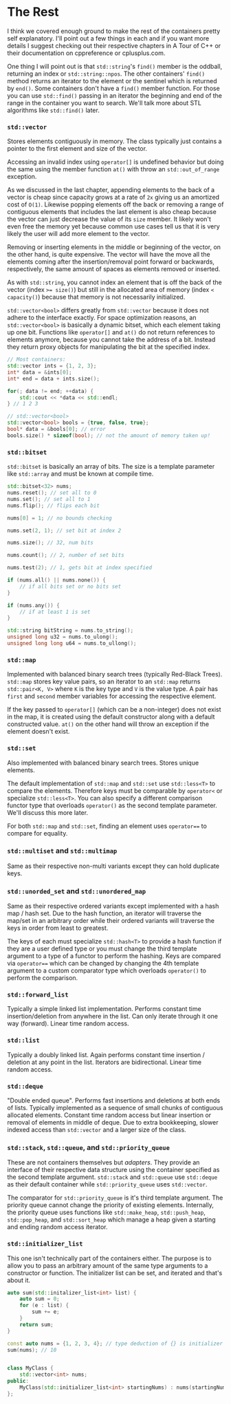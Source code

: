 # The Rest

I think we covered enough ground to make the rest of the containers pretty self explanatory. I'll point out a few things in each and if you want more details I suggest checking out their respective chapters in A Tour of C++ or their documentation on cppreference or cplusplus.com.

One thing I will point out is that `std::string`'s `find()` member is the oddball, returning an index or `std::string::npos`. The other containers' `find()` method returns an iterator to the element or the sentinel which is returned by `end()`. Some containers don't have a `find()` member function. For those you can use `std::find()` passing in an iterator the beginning and end of the range in the container you want to search. We'll talk more about STL algorithms like `std::find()` later.

### `std::vector`

Stores elements contiguously in memory. The class typically just contains a pointer to the first element and size of the vector.

Accessing an invalid index using `operator[]` is undefined behavior but doing the same using the member function `at()` with throw an `std::out_of_range` exception.

As we discussed in the last chapter, appending elements to the back of a vector is cheap since capacity grows at a rate of `2x` giving us an amortized cost of `O(1)`. Likewise popping elements off the back or removing a range of contiguous elements that includes the last element is also cheap because the vector can just decrease the value of its `size` member. It likely won't even free the memory yet because common use cases tell us that it is very likely the user will add more element to the vector.

Removing or inserting elements in the middle or beginning of the vector, on the other hand, is quite expensive. The vector will have the move all the elements coming after the insertion/removal point forward or backwards, respectively, the same amount of spaces as elements removed or inserted.

As with `std::string`, you cannot index an element that is off the back of the vector (index `>= size()`) but still in the allocated area of memory (index `< capacity()`) because that memory is not necessarily initialized.

`std::vector<bool>` differs greatly from `std::vector` because it does not adhere to the interface exactly. For space optimization reasons, an `std::vector<bool>` is basically a dynamic bitset, which each element taking up one bit. Functions like `operator[]` and `at()` do not return references to elements anymore, because you cannot take the address of a bit. Instead they return proxy objects for manipulating the bit at the specified index. 

```C++
// Most containers:
std::vector ints = {1, 2, 3};
int* data = &ints[0];
int* end = data + ints.size();

for(; data != end; ++data) {
    std::cout << *data << std::endl;
} // 1 2 3

// std::vector<bool>
std::vector<bool> bools = {true, false, true};
bool* data = &bools[0]; // error
bools.size() * sizeof(bool); // not the amount of memory taken up!
```

### `std::bitset`

`std::bitset` is basically an array of bits. The size is a template parameter like `std::array` and must be known at compile time.

```C++
std::bitset<32> nums;
nums.reset(); // set all to 0
nums.set(); // set all to 1
nums.flip(); // flips each bit

nums[0] = 1; // no bounds checking

nums.set(2, 1); // set bit at index 2

nums.size(); // 32, num bits

nums.count(); // 2, number of set bits

nums.test(2); // 1, gets bit at index specified

if (nums.all() || nums.none()) {
    // if all bits set or no bits set
}

if (nums.any()) {
    // if at least 1 is set
}

std::string bitString = nums.to_string();
unsigned long u32 = nums.to_ulong();
unsigned long long u64 = nums.to_ullong();
```

### `std::map`

Implemented with balanced binary search trees (typically Red-Black Trees). `std::map` stores key value pairs, so an iterator to an `std::map` returns `std::pair<K, V>` where `K` is the key type and `V` is the value type. A pair has `first` and `second` member variables for accessing the respective element.

If the key passed to `operator[]` (which can be a non-integer) does not exist in the map, it is created using the default constructor along with a default constructed value. `at()` on the other hand will throw an exception if the element doesn't exist.

### `std::set`

Also implemented with balanced binary search trees. Stores unique elements.

The default implementation of `std::map` and `std::set` use `std::less<T>` to compare the elements. Therefore keys must be comparable by `operator<` or specialize `std::less<T>`. You can also specify a different comparison functor type that overloads `operator()` as the second template parameter. We'll discuss this more later.

For both `std::map` and `std::set`, finding an element uses `operator==` to compare for equality.

### `std::multiset` and `std::multimap`

Same as their respective non-multi variants except they can hold duplicate keys.

### `std::unorded_set` and `std::unordered_map`

Same as their respective ordered variants except implemented with a hash map / hash set. Due to the hash function, an iterator will traverse the map/set in an arbitrary order while their ordered variants will traverse the keys in order from least to greatest.

The keys of each must specialize `std::hash<T>` to provide a hash function if they are a user defined type or you must change the third template argument to a type of a functor to perform the hashing. Keys are compared via `operator==` which can be changed by changing the 4th template argument to a custom comparator type which overloads `operator()` to perform the comparison.

### `std::forward_list`

Typically a simple linked list implementation. Performs constant time insertion/deletion from anywhere in the list. Can only iterate through it one way (forward). Linear time random access.

### `std::list`

Typically a doubly linked list. Again performs constant time insertion / deletion at any point in the list. Iterators are bidirectional. Linear time random access.

### `std::deque`

"Double ended queue". Performs fast insertions and deletions at both ends of lists. Typically implemented as a sequence of small chunks of contiguous allocated elements. Constant time random access but linear insertion or removal of elements in middle of deque. Due to extra bookkeeping, slower indexed access than `std::vector` and a larger size of the class.

### `std::stack`, `std::queue`, and `std::priority_queue`

These are not containers themselves but *adapters*. They provide an interface of their respective data structure using the container specified as the second template argument. `std::stack` and `std::queue` use `std::deque` as their default container while `std::priority_queue` uses `std::vector`.

The comparator for `std::priority_queue` is it's third template argument. The priority queue cannot change the priority of existing elements. Internally, the priority queue uses functions like `std::make_heap`, `std::push_heap`, `std::pop_heap`, and `std::sort_heap` which manage a heap given a starting and ending random access iterator.

### `std::initializer_list`

This one isn't technically part of the containers either. The purpose is to allow you to pass an arbitrary amount of the same type arguments to a constructor or function. The initializer list can be set, and iterated and that's about it. 

```C++
auto sum(std::initalizer_list<int> list) {
    auto sum = 0;
    for (e : list) {
        sum += e;
    }
    return sum;
}

const auto nums = {1, 2, 3, 4}; // type deduction of {} is initializer list
sum(nums); // 10


class MyClass {
    std::vector<int> nums;
public:
    MyClass(std::initializer_list<int> startingNums) : nums(startingNums) {}
};
```